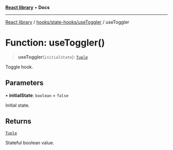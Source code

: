 [**React library**](../../../../index.md) • **Docs**

***

[React library](../../../../modules.md) / [hooks/state-hooks/useToggler](../index.md) / useToggler

# Function: useToggler()

> **useToggler**(`initialState`): [`Tuple`](../type-aliases/Tuple.md)

Toggle hook.

## Parameters

• **initialState**: `boolean` = `false`

Initial state.

## Returns

[`Tuple`](../type-aliases/Tuple.md)

Stateful boolean value.
